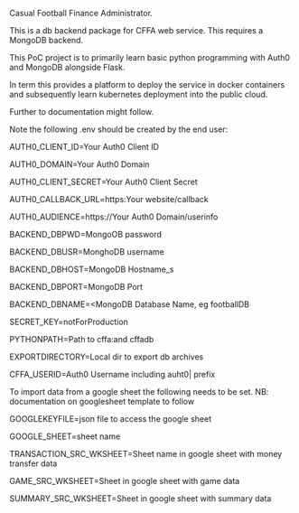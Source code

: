 Casual Football Finance Administrator.

This is a db backend package for CFFA web service. This requires a MongoDB backend.

This PoC project is to primarily learn basic python programming with Auth0 and MongoDB alongside Flask. 

In term this provides a platform to deploy the service in docker containers and subsequently
learn kubernetes deployment into the public cloud.

Further to documentation might follow.

Note the following .env should be created by the end user:

AUTH0_CLIENT_ID=Your Auth0 Client ID

AUTH0_DOMAIN=Your Auth0 Domain

AUTH0_CLIENT_SECRET=Your Auth0 Client Secret

AUTH0_CALLBACK_URL=https:Your website/callback

AUTH0_AUDIENCE=https://Your Auth0 Domain/userinfo

BACKEND_DBPWD=MongoOB password

BACKEND_DBUSR=MonghoDB username

BACKEND_DBHOST=MongoDB Hostname_s

BACKEND_DBPORT=MongoDB Port

BACKEND_DBNAME=<MongoDB Database Name, eg footballDB

SECRET_KEY=notForProduction

PYTHONPATH=Path to cffa:and cffadb

EXPORTDIRECTORY=Local dir to export db archives

CFFA_USERID=Auth0 Username including auht0| prefix

To import data from a google sheet the following needs to be set. NB: documentation on googlesheet template to follow

GOOGLEKEYFILE=json file to access the google sheet

GOOGLE_SHEET=sheet name

TRANSACTION_SRC_WKSHEET=Sheet name in google sheet with money transfer data

GAME_SRC_WKSHEET=Sheet in google sheet with game data

SUMMARY_SRC_WKSHEET=Sheet in google sheet with summary data
